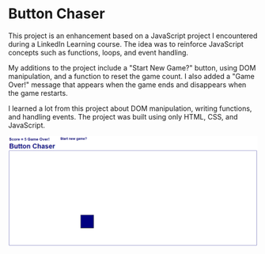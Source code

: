 # Button Chaser

This project is an enhancement based on a JavaScript project I encountered during a LinkedIn Learning course. The idea was to reinforce JavaScript concepts such as functions, loops, and event handling.

My additions to the project include a "Start New Game?" button, using DOM manipulation, and a function to reset the game count. I also added a "Game Over!" message that appears when the game ends and disappears when the game restarts.

I learned a lot from this project about DOM manipulation, writing functions, and handling events. The project was built using only HTML, CSS, and JavaScript.

![Main screen of the program](https://github.com/GuilhermoSilveira1/Button-Chaser/blob/main/ButtonChaser.png)


